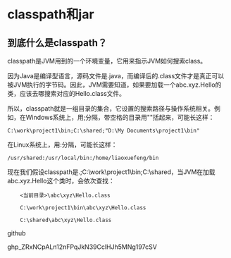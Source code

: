 # classpath和jar

## 到底什么是classpath？
classpath是JVM用到的一个环境变量，它用来指示JVM如何搜索class。

因为Java是编译型语言，源码文件是.java，而编译后的.class文件才是真正可以被JVM执行的字节码。因此，JVM需要知道，如果要加载一个abc.xyz.Hello的类，应该去哪搜索对应的Hello.class文件。

所以，classpath就是一组目录的集合，它设置的搜索路径与操作系统相关。例如，在Windows系统上，用;分隔，带空格的目录用""括起来，可能长这样：

```
C:\work\project1\bin;C:\shared;"D:\My Documents\project1\bin"
```

在Linux系统上，用:分隔，可能长这样：

```
/usr/shared:/usr/local/bin:/home/liaoxuefeng/bin
```

现在我们假设classpath是.;C:\work\project1\bin;C:\shared，当JVM在加载abc.xyz.Hello这个类时，会依次查找：
```
    <当前目录>\abc\xyz\Hello.class

    C:\work\project1\bin\abc\xyz\Hello.class

    C:\shared\abc\xyz\Hello.class
```



github

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